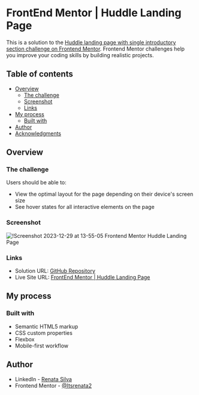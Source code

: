 # FrontEnd Mentor | Huddle Landing Page

This is a solution to the [Huddle landing page with single introductory section challenge on Frontend Mentor](https://www.frontendmentor.io/challenges/huddle-landing-page-with-a-single-introductory-section-B_2Wvxgi0). Frontend Mentor challenges help you improve your coding skills by building realistic projects. 

## Table of contents

- [Overview](#overview)
  - [The challenge](#the-challenge)
  - [Screenshot](#screenshot)
  - [Links](#links)
- [My process](#my-process)
  - [Built with](#built-with)
- [Author](#author)
- [Acknowledgments](#acknowledgments)

## Overview

### The challenge

Users should be able to:

- View the optimal layout for the page depending on their device's screen size
- See hover states for all interactive elements on the page

### Screenshot

![!Screenshot 2023-12-29 at 13-55-05 Frontend Mentor Huddle Landing Page](https://github.com/Itsrenata2/FrontEnd-Mentor-Huddle-Landing-Page/assets/99251703/76e22bb2-cf0d-464b-85c6-4717bec36f7b)

### Links

- Solution URL: [GitHub Repository](https://github.com/Itsrenata2/FrontEnd-Mentor-Huddle-Landing-Page)
- Live Site URL: [FrontEnd Mentor | Huddle Landing Page](https://front-end-mentor-huddle-landing-page-xi.vercel.app/)

## My process

### Built with

- Semantic HTML5 markup
- CSS custom properties
- Flexbox
- Mobile-first workflow
  
## Author

- LinkedIn - [Renata Silva](www.linkedin.com/in/renata-silva22)
- Frontend Mentor - [@Itsrenata2](https://www.frontendmentor.io/profile/Itsrenata2)
